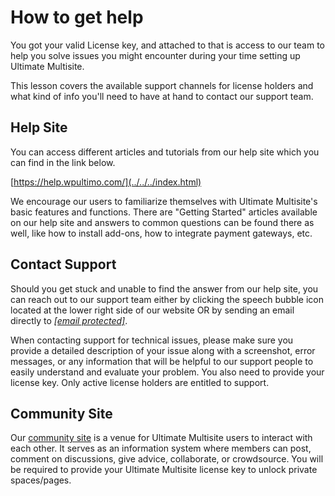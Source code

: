 # How to get help

You got your valid License key, and attached to that is access to our team to help you solve issues you might encounter during your time setting up Ultimate Multisite.

This lesson covers the available support channels for license holders and what kind of info you'll need to have at hand to contact our support team.

## Help Site

You can access different articles and tutorials from our help site which you can find in the link below.

[https://help.wpultimo.com/](../../../index.html)

We encourage our users to familiarize themselves with Ultimate Multisite's basic features and functions. There are "Getting Started" articles available on our help site and answers to common questions can be found there as well, like how to install add-ons, how to integrate payment gateways, etc.

## Contact Support

Should you get stuck and unable to find the answer from our help site, you can reach out to our support team either by clicking the speech bubble icon located at the lower right side of our website OR by sending an email directly to [_[email protected]_](../../../cdn-cgi/l/email-protection.html#d1a2a4a1a1bea3a591a6a1a4bda5b8bcbeffb2bebc).

When contacting support for technical issues, please make sure you provide a detailed description of your issue along with a screenshot, error messages, or any information that will be helpful to our support people to easily understand and evaluate your problem. You also need to provide your license key. Only active license holders are entitled to support.

## Community Site

Our [community site](https://community.wpultimo.com/) is a venue for Ultimate Multisite users to interact with each other. It serves as an information system where members can post, comment on discussions, give advice, collaborate, or crowdsource. You will be required to provide your Ultimate Multisite license key to unlock private spaces/pages.
